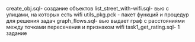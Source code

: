 create_obj.sql- создание объектов
list_street_with-wifi.sql- вью с улицами, на которых есть wifi
utils_pkg.pck - пакет функций и процедур для решения задач
graph_flows.sql- вью выдает граф с расстояниями между точками пересечения и признаком wifi
task1_get_rating.sql- 1 задание
